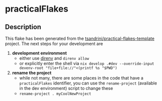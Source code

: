 # practicalFlakes

## Description

This flake has been generated from the
[tsandrini/practical-flakes-template](https://github.com/tsandrini/practical-flakes-template/)
project. The next steps for your development are

1. **development environment**
   - either use [direnv](https://github.com/direnv/direnv) and `direnv allow`
   - or explicitly enter the shell via
     `nix develop .#dev --override-input devenv-root "file+file://"<(printf %s "$PWD")`
1. **rename the project**
   - while not many, there are some places in the code that have a `practicalFlakes`
     identifier, you can use the `rename-project` (available in the dev environment)
     script to change these
   - `rename-project . myCoolNewProject`
